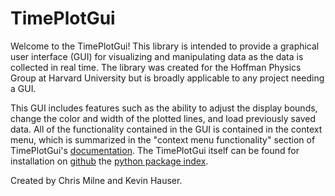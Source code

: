 # TimePlotGui
Welcome to the TimePlotGui! This library is intended to provide a graphical user interface (GUI) for visualizing and manipulating data as the data is collected in real time.
The library was created for the Hoffman Physics Group at Harvard University but is broadly applicable to any project needing a GUI.

This GUI includes features such as the ability to adjust the display bounds, change the color and width of the plotted lines, and load previously saved data.
All of the functionality contained in the GUI is contained in the context menu, which is summarized in the "context menu functionality" section of TimePlotGui's [documentation](https://timeplotgui.readthedocs.io/en/latest/).
The TimePlotGui itself can be found for installation on [github](https://github.com/kehaus/time-plot-gui) the [python package index](https://pypi.org/project/TimePlotGui/).

Created by Chris Milne and Kevin Hauser.
